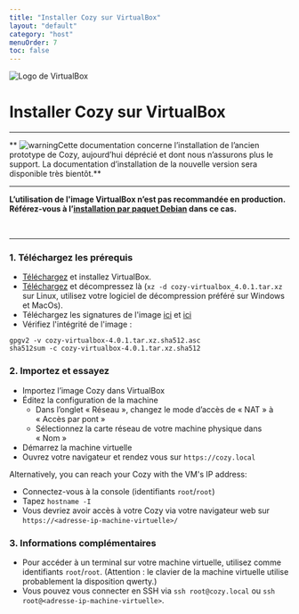 ```yaml
---
title: "Installer Cozy sur VirtualBox"
layout: "default"
category: "host"
menuOrder: 7
toc: false
---
```



<div class="install-inner-logo">
<img alt="Logo de VirtualBox" src="/assets/images/host/virtualbox-logo.svg">
</div>

# Installer Cozy sur VirtualBox

---

** <img src="/assets/images/warning.png" alt="warning" class="warn">Cette documentation concerne l’installation de l’ancien prototype de Cozy, aujourd’hui déprécié et dont nous n’assurons plus le support. La documentation d’installation de la nouvelle version sera disponible très bientôt.**

---


**L’utilisation de l'image VirtualBox n’est pas recommandée en production.**
**Référez-vous à l’[installation par paquet Debian](install-on-debian.html) dans ce cas.**

<br>

---

<h3>1. Téléchargez les prérequis</h3>

* [Téléchargez](https://www.virtualbox.org/wiki/Downloads) et installez VirtualBox.
* [Téléchargez](https://files.cozycloud.cc/cozy/cozy-virtualbox_latest.tar.xz) et décompressez là (`xz -d cozy-virtualbox_4.0.1.tar.xz` sur Linux, utilisez votre logiciel de décompression préféré sur Windows et MacOs).
* Téléchargez les signatures de l'image [ici](https://files.cozycloud.cc/cozy/cozy-virtualbox_latest.tar.xz.sha512.asc) et [ici](https://files.cozycloud.cc/cozy/cozy-virtualbox_latest.tar.xz.sha512)
* Vérifiez l'intégrité de l'image :

```
gpgv2 -v cozy-virtualbox-4.0.1.tar.xz.sha512.asc
sha512sum -c cozy-virtualbox-4.0.1.tar.xz.sha512
```

<h3>2. Importez et essayez</h3>

* Importez l’image Cozy dans VirtualBox
* Éditez la configuration de la machine
  * Dans l’onglet « Réseau », changez le mode d’accès de « NAT » à « Accès par pont »
  * Sélectionnez la carte réseau de votre machine physique dans « Nom »
* Démarrez la machine virtuelle
* Ouvrez votre navigateur et rendez vous sur `https://cozy.local`

Alternatively, you can reach your Cozy with the VM's IP address:

  * Connectez-vous à la console (identifiants `root`/`root`)
  * Tapez `hostname -I`
  * Vous devriez avoir accès à votre Cozy via votre navigateur web sur `https://<adresse-ip-machine-virtuelle>/`


<h3>3. Informations complémentaires</h3>

* Pour accéder à un terminal sur votre machine virtuelle, utilisez comme identifiants `root`/`root`. (Attention : le clavier de la machine virtuelle utilise probablement la disposition qwerty.)
* Vous pouvez vous connecter en SSH via `ssh root@cozy.local` ou `ssh root@<adresse-ip-machine-virtuelle>`.
